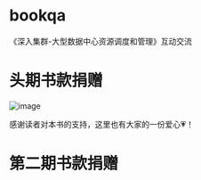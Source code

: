 # bookqa
 《深入集群-大型数据中心资源调度和管理》互动交流

# 头期书款捐赠
![image](https://user-images.githubusercontent.com/536867/118774101-0f975000-b8b8-11eb-88fa-215f7003555b.png)

感谢读者对本书的支持，这里也有大家的一份爱心💗！

# 第二期书款捐赠
